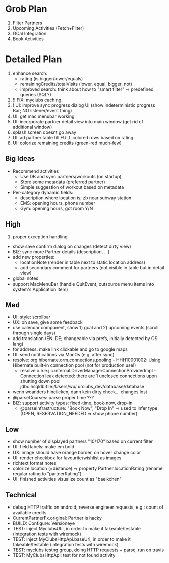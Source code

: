 
# Grob Plan

1. Filter Partners
1. Upcoming Activities (Fetch+Filter)
1. GCal Integration
1. Book Activities

# Detailed Plan

1. enhance search:
    * rating (is bigger/lower/equals)
    * remainingCredits/totalVisits (lower, equal, bigger, not)
    * improved search: think about how to "smart filter" => predefined queries (SQL?)
1. !! FIX: myclubs caching
1. ! UI: improve sync progress dialog UI (show indeterministic progress Bar; NO listener/event thing)
1. UI: get mac menubar working
1. UI: incorporate partner detail view into main window (get rid of additional window)
1. splash screen doesnt go away
1. UI: ad partner table fill FULL colored rows based on rating
1. UI: colorize remaining credits (green-red much-few)

## Big Ideas

* Recommend activities
    * Use DB and sync partners/workouts (on startup)
    * Store some metadata (preferred partner)
    * Simple suggestion of workout based on metadata
* Per-category dynamic fields:
    * description where location is; zb near subway station
    * EMS: opening hours, phone number
    * Gym: opening hours, got room Y/N

## High

1. proper exception handling
* show save confirm dialog on changes (detect dirty view)
* BIZ: sync more Partner details (description, ...)
* add new properties: 
    * locationNote (render in table next to static location address)
    * add secondary comment for partners (not visible in table but in detail view)
* global notes
* support MacMenuBar (handle QuitEvent, outsource menu items into system's Application item)

## Med

* UI: style: scrollbar
* UX: on save, give some feedback
* use calendar component, show 1) gcal and 2) upcoming events (scroll through single days)
* add translation (EN, DE; changeable via prefs, initially detected by OS lang)
* for address: make link clickable and go to google maps
* UI: send notifications via MacOs (e.g. after sync)
* resolve: org.hibernate.orm.connections.pooling - HHH10001002: Using Hibernate built-in connection pool (not for production use!)
    * resolve o.h.e.j.c.internal.DriverManagerConnectionProviderImpl - Connection leak detected: there are 1 unclosed connections upon shutting down pool jdbc:hsqldb:file:/Users/wu/.urclubs_dev/database/database
* wenn woanders hinclicken, dann kein dirty check... changes lost
* @parseCourses: parse proper time ???
* BIZ: support activity types: fixed-time, book-now, drop-in
    * @parseInfrastructure: "Book Now", "Drop In" => used to infer type (OPEN, RESERVATION_NEEDED => show phone number)

## Low

* show number of displayed partners "10/170" based on current filter
* UI: field labels: make em bold
* UX: image should have orange border, on hover change color
* UI: render checkbox for favourite/wishlist as images
* richtext format notes
* colorize location (=distance) => property Partner.locationRating (rename regular rating to "partnerRating")
* UI: finished activities visualize count as "baelkchen"

## Technical

* debug HTTP traffic on android; reverse engineer requests, e.g.: count of available credits
* CurrentPartnerFx.original: Partner is hacky
* BUILD: Configure: Versioneye
* TEST: inject MyclubsUtil, in order to make it fakeable/testable (integration tests with wiremock)
* TEST: inject MyClubsHttpApi.baseUrl, in order to make it fakeable/testable (integration tests with wiremock)
* TEST: myclubs testng group, doing HTTP requests + parse, run on travis
* TEST: MyClubsHttpApi: test for not found activity
